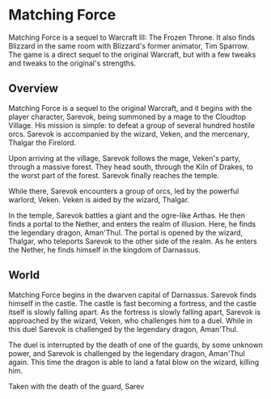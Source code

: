 # Matching Force

Matching Force is a sequel to Warcraft III: The Frozen Throne. It also finds Blizzard in the same room with Blizzard's former animator, Tim Sparrow. The game is a direct sequel to the original Warcraft, but with a few tweaks and tweaks to the original's strengths.

## Overview

Matching Force is a sequel to the original Warcraft, and it begins with the player character, Sarevok, being summoned by a mage to the Cloudtop Village. His mission is simple: to defeat a group of several hundred hostile orcs. Sarevok is accompanied by the wizard, Veken, and the mercenary, Thalgar the Firelord.

Upon arriving at the village, Sarevok follows the mage, Veken's party, through a massive forest. They head south, through the Kiln of Drakes, to the worst part of the forest. Sarevok finally reaches the temple.

While there, Sarevok encounters a group of orcs, led by the powerful warlord, Veken. Veken is aided by the wizard, Thalgar.

In the temple, Sarevok battles a giant and the ogre-like Arthas. He then finds a portal to the Nether, and enters the realm of illusion. Here, he finds the legendary dragon, Aman'Thul. The portal is opened by the wizard, Thalgar, who teleports Sarevok to the other side of the realm. As he enters the Nether, he finds himself in the kingdom of Darnassus.

## World

Matching Force begins in the dwarven capital of Darnassus. Sarevok finds himself in the castle. The castle is fast becoming a fortress, and the castle itself is slowly falling apart. As the fortress is slowly falling apart, Sarevok is approached by the wizard, Veken, who challenges him to a duel. While in this duel Sarevok is challenged by the legendary dragon, Aman'Thul.

The duel is interrupted by the death of one of the guards, by some unknown power, and Sarevok is challenged by the legendary dragon, Aman'Thul again. This time the dragon is able to land a fatal blow on the wizard, killing him.

Taken with the death of the guard, Sarev